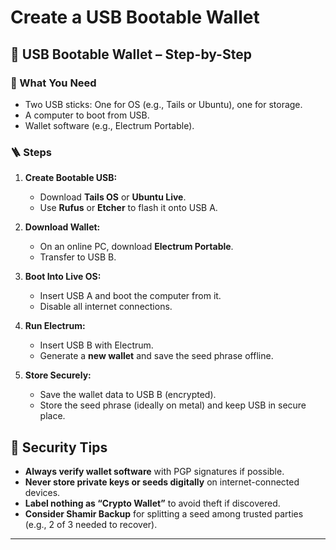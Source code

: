 # Create a USB Bootable Wallet

## 💾 USB Bootable Wallet – Step-by-Step

### 🔧 What You Need

* Two USB sticks: One for OS (e.g., Tails or Ubuntu), one for storage.
* A computer to boot from USB.
* Wallet software (e.g., Electrum Portable).

### 🪜 Steps

1. **Create Bootable USB:**

   * Download **Tails OS** or **Ubuntu Live**.
   * Use **Rufus** or **Etcher** to flash it onto USB A.

2. **Download Wallet:**

   * On an online PC, download **Electrum Portable**.
   * Transfer to USB B.

3. **Boot Into Live OS:**

   * Insert USB A and boot the computer from it.
   * Disable all internet connections.

4. **Run Electrum:**

   * Insert USB B with Electrum.
   * Generate a **new wallet** and save the seed phrase offline.

5. **Store Securely:**

   * Save the wallet data to USB B (encrypted).
   * Store the seed phrase (ideally on metal) and keep USB in secure place.

## 🔐 Security Tips

* **Always verify wallet software** with PGP signatures if possible.
* **Never store private keys or seeds digitally** on internet-connected devices.
* **Label nothing as “Crypto Wallet”** to avoid theft if discovered.
* **Consider Shamir Backup** for splitting a seed among trusted parties (e.g., 2 of 3 needed to recover).

___